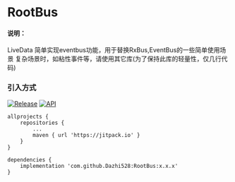 # RootBus
#### 说明：
LiveData 简单实现eventbus功能，用于替换RxBus,EventBus的一些简单使用场景
复杂场景时，如粘性事件等，请使用其它库(为了保持此库的轻量性，仅几行代码)

### 引入方式
[![Release](https://img.shields.io/github/release/Dazhi528/RootBus?style=flat)](https://jitpack.io/#Dazhi528/RootBus)
[![API](https://img.shields.io/badge/API-19%2B-green.svg?style=flat)](https://android-arsenal.com/api?level=19)

```
allprojects {
    repositories {
		...
		maven { url 'https://jitpack.io' }
	}
}

dependencies {
    implementation 'com.github.Dazhi528:RootBus:x.x.x'
}
```
